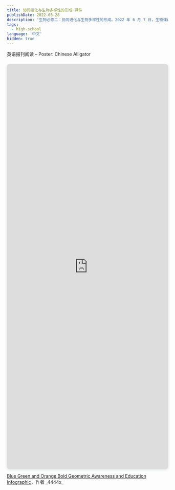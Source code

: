 ```yaml
---
title: 协同进化与生物多样性的形成 课件
publishDate: 2022-08-28
description: '生物必修二：协同进化与生物多样性的形成。2022 年 6 月 7 日，生物课课件'
tags:
  - high-school
language: '中文'
hidden: true
---
```


英语报刊阅读 – Poster: Chinese Alligator


<div style="position: relative; width: 100%; height: 0; padding-top: 250.0000%; padding-bottom: 0; box-shadow: 0 2px 8px 0 rgba(63,69,81,0.16); margin-top: 1.6em; margin-bottom: 0.9em; overflow: hidden; border-radius: 8px; will-change: transform;"><iframe style="position: absolute; width: 100%; height: 100%; top: 0; left: 0; border: none; padding: 0; margin: 0;" src="https://www.canva.cn/design/DAFNhYoy2ds/view?embed" allowfullscreen="allowfullscreen">
</iframe></div>
<a href="https://www.canva.cn/design/DAFNhYoy2ds/view?utm_content=DAFNhYoy2ds&amp;utm_campaign=designshare&amp;utm_medium=embeds&amp;utm_source=link" target="_blank" rel="noopener">Blue Green and Orange Bold Geometric Awareness and Education Infographic</a>，作者 _4444x_